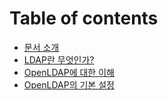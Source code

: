 # Table of contents

* [문서 소개](about.md)
* [LDAP란 무엇인가?](chapter1.md)
* [OpenLDAP에 대한 이해](chapter2.md)
* [OpenLDAP의 기본 설정](chapter3.md)
